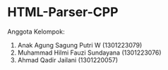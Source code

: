 # HTML-Parser-CPP
Anggota Kelompok: 
1. Anak Agung Sagung Putri W (1301223079)
2. Muhammad Hilmi Fauzi Sundayana (1301223076)
3. Ahmad Qadir Jailani (1301220057)






